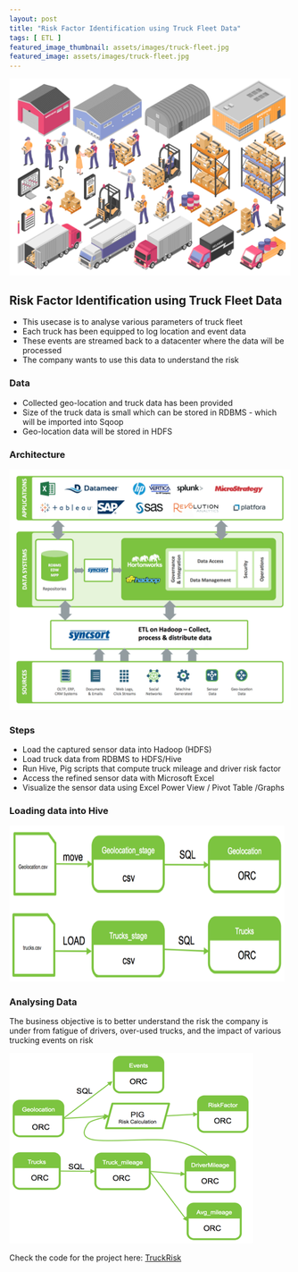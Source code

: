 ```yaml
---
layout: post
title: "Risk Factor Identification using Truck Fleet Data"
tags: [ ETL ]
featured_image_thumbnail: assets/images/truck-fleet.jpg
featured_image: assets/images/truck-fleet.jpg
---
```


![](/assets/images/truck-fleet.jpg)

## Risk Factor Identification using Truck Fleet Data

* This usecase is to analyse various parameters of truck fleet
* Each truck has been equipped to log location and event data
* These events are streamed back to a datacenter where the data will be processed
* The company wants to use this data to understand the risk

### Data 

* Collected geo-location and truck data has been provided
* Size of the truck data is small which can be stored in RDBMS - which will be imported into Sqoop
* Geo-location data will be stored in HDFS

### Architecture

![](/assets/images/truckfleet-architecture.png)

### Steps 

* Load the captured sensor data into Hadoop (HDFS)
* Load truck data from RDBMS to HDFS/Hive
* Run Hive, Pig scripts that compute truck mileage and driver risk factor
* Access the refined sensor data with Microsoft Excel
* Visualize the sensor data using Excel Power View / Pivot Table /Graphs

### Loading data into Hive

![](/assets/images/load-data-1.png)

### Analysing Data

The business objective is to better understand the risk the company is under from fatigue of drivers, over-used trucks, and the impact of various trucking events on risk

![](assets/images/load-data-2.png)

Check the code for the project here: [TruckRisk](https://github.com/gandalf1819/Risk-Factor-Identification-using-Truck-Fleet-Sensor-Data)